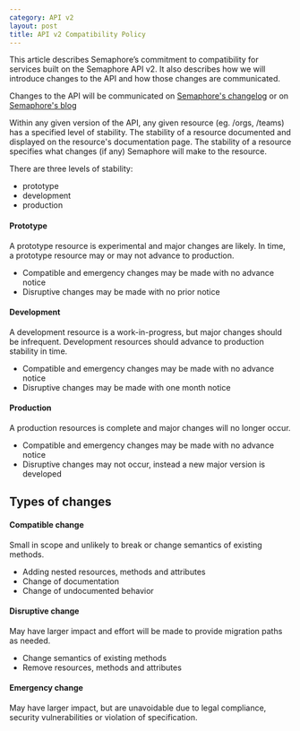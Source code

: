 ```yaml
---
category: API v2
layout: post
title: API v2 Compatibility Policy
---
```


This article describes Semaphore’s commitment to compatibility
for services built on the Semaphore API v2. It also describes
how we will introduce changes to the API and how those changes
are communicated.

Changes to the API will be communicated on
[Semaphore's changelog](https://semaphoreci.com/renderedtext/semaphore/changelog)
or on [Semaphore's blog](http://semaphoreci.com/blog/)

Within any given version of the API, any given resource
(eg. /orgs, /teams) has a specified level of stability. The
stability of a resource documented and displayed on the resource's
documentation page. The stability of a resource specifies what
changes (if any) Semaphore will make to the resource.

There are three levels of stability:

- prototype
- development
- production

#### Prototype

A prototype resource is experimental and major changes are likely. In
time, a prototype resource may or may not advance to production.

- Compatible and emergency changes may be made with no advance notice
- Disruptive changes may be made with no prior notice

#### Development

A development resource is a work-in-progress, but major changes should
be infrequent. Development resources should advance to production
stability in time.

- Compatible and emergency changes may be made with no advance notice
- Disruptive changes may be made with one month notice

#### Production

A production resources is complete and major changes will no longer occur.

- Compatible and emergency changes may be made with no advance notice
- Disruptive changes may not occur, instead a new major version is developed

## Types of changes

#### Compatible change

Small in scope and unlikely to break or change semantics of existing methods.

- Adding nested resources, methods and attributes
- Change of documentation
- Change of undocumented behavior

#### Disruptive change

May have larger impact and effort will be made to provide migration paths
as needed.

- Change semantics of existing methods
- Remove resources, methods and attributes

#### Emergency change

May have larger impact, but are unavoidable due to legal compliance, security
vulnerabilities or violation of specification.
